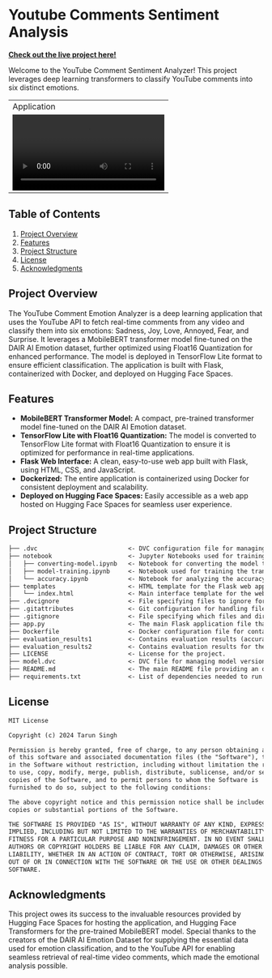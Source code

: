 # Youtube Comments Sentiment Analysis

**[Check out the live project here!](https://tarun-singh-youtube-video-comments-sentiment-analysis.hf.space)**

Welcome to the YouTube Comment Sentiment Analyzer! This project leverages deep learning transformers to classify YouTube comments into six distinct emotions.

<p align="center" float="left">
<table>
  <tr>
    <td>Application</td> 
  </tr>
  <tr>
    <td><video src="https://github.com/user-attachments/assets/a98ddce1-e7ff-45f2-8433-46cd6b719e70" style="width:100%;"></video></td>
  </tr>
 </table>
 </p>

## Table of Contents

1. [Project Overview](#project-overview)
2. [Features](#features)
3. [Project Structure](#project-structure)
4. [License](#license)
5. [Acknowledgments](#acknowledgments)

## Project Overview

The YouTube Comment Emotion Analyzer is a deep learning application that uses the YouTube API to fetch real-time comments from any video and classify them into six emotions: Sadness, Joy, Love, Annoyed, Fear, and Surprise. It leverages a MobileBERT transformer model fine-tuned on the DAIR AI Emotion dataset, further optimized using Float16 Quantization for enhanced performance. The model is deployed in TensorFlow Lite format to ensure efficient classification. The application is built with Flask, containerized with Docker, and deployed on Hugging Face Spaces.

## Features

- **MobileBERT Transformer Model:** A compact, pre-trained transformer model fine-tuned on the DAIR AI Emotion dataset.
- **TensorFlow Lite with Float16 Quantization:** The model is converted to TensorFlow Lite format with Float16 Quantization to ensure it is optimized for performance in real-time applications.
- **Flask Web Interface:** A clean, easy-to-use web app built with Flask, using HTML, CSS, and JavaScript.
- **Dockerized:** The entire application is containerized using Docker for consistent deployment and scalability.
- **Deployed on Hugging Face Spaces:** Easily accessible as a web app hosted on Hugging Face Spaces for seamless user experience.

## Project Structure

```markdown
├── .dvc                         <- DVC configuration file for managing dataset version control.
├── notebook                     <- Jupyter Notebooks used for training and converting the model.
│   ├── converting-model.ipynb   <- Notebook for converting the model to TensorFlow Lite format.
│   ├── model-training.ipynb     <- Notebook used for training the transformer model on the emotion dataset.
│   └── accuracy.ipynb           <- Notebook for analyzing the accuracy of both the transformer and TFLite models.
├── templates                    <- HTML template for the Flask web application.
│   └── index.html               <- Main interface template for the web app.
├── .dvcignore                   <- File specifying files to ignore for dataset version control.
├── .gitattributes               <- Git configuration for handling file attributes and version control.
├── .gitignore                   <- File specifying which files and directories to ignore for version control.
├── app.py                       <- The main Flask application file that handles request routing and logic.
├── Dockerfile                   <- Docker configuration file for containerizing the app.
├── evaluation_results1          <- Contains evaluation results (accuracy, loss) of the transformer model.
├── evaluation_results2          <- Contains evaluation results for the TensorFlow Lite model.
├── LICENSE                      <- License for the project.
├── model.dvc                    <- DVC file for managing model version control.
├── README.md                    <- The main README file providing an overview and instructions for developers.
├── requirements.txt             <- List of dependencies needed to run the application.
```

## License

```markdown
MIT License

Copyright (c) 2024 Tarun Singh

Permission is hereby granted, free of charge, to any person obtaining a copy
of this software and associated documentation files (the "Software"), to deal
in the Software without restriction, including without limitation the rights
to use, copy, modify, merge, publish, distribute, sublicense, and/or sell
copies of the Software, and to permit persons to whom the Software is
furnished to do so, subject to the following conditions:

The above copyright notice and this permission notice shall be included in all
copies or substantial portions of the Software.

THE SOFTWARE IS PROVIDED "AS IS", WITHOUT WARRANTY OF ANY KIND, EXPRESS OR
IMPLIED, INCLUDING BUT NOT LIMITED TO THE WARRANTIES OF MERCHANTABILITY,
FITNESS FOR A PARTICULAR PURPOSE AND NONINFRINGEMENT. IN NO EVENT SHALL THE
AUTHORS OR COPYRIGHT HOLDERS BE LIABLE FOR ANY CLAIM, DAMAGES OR OTHER
LIABILITY, WHETHER IN AN ACTION OF CONTRACT, TORT OR OTHERWISE, ARISING FROM,
OUT OF OR IN CONNECTION WITH THE SOFTWARE OR THE USE OR OTHER DEALINGS IN THE
SOFTWARE.
```

## Acknowledgments

This project owes its success to the invaluable resources provided by Hugging Face Spaces for hosting the application, and Hugging Face Transformers for the pre-trained MobileBERT model. Special thanks to the creators of the DAIR AI Emotion Dataset for supplying the essential data used for emotion classification, and to the YouTube API for enabling seamless retrieval of real-time video comments, which made the emotional analysis possible.